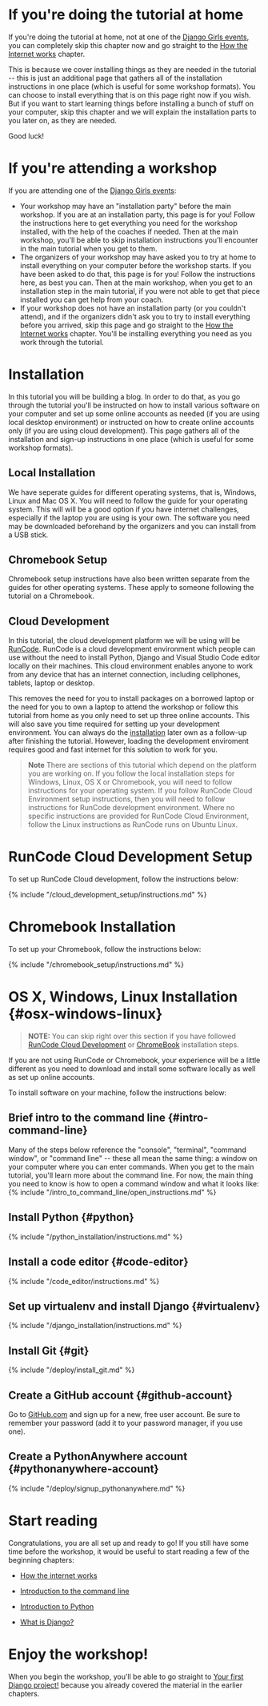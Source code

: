 # If you're doing the tutorial at home

If you're doing the tutorial at home, not at one of the [Django Girls events](https://djangogirls.org/events/), you can completely skip this chapter now and go straight to the [How the Internet works](../how_the_internet_works/README.md) chapter.

This is because we cover installing things as they are needed in the tutorial -- this is just an additional page that gathers all of the installation instructions in one place (which is useful for some workshop formats). You can choose to install everything that is on this page right now if you wish. But if you want to start learning things before installing a bunch of stuff on your computer, skip this chapter and we will explain the installation parts to you later on, as they are needed.

Good luck!

# If you're attending a workshop

If you are attending one of the [Django Girls events](https://djangogirls.org/events/):
- Your workshop may have an "installation party" before the main workshop. If you are at an installation party, this page is for you! Follow the instructions here to get everything you need for the workshop installed, with the help of the coaches if needed. Then at the main workshop, you'll be able to skip installation instructions you'll encounter in the main tutorial when you get to them.
- The organizers of your workshop may have asked you to try at home to install everything on your computer before the workshop starts. If you have been asked to do that, this page is for you! Follow the instructions here, as best you can. Then at the main workshop, when you get to an installation step in the main tutorial, if you were not able to get that piece installed you can get help from your coach.
- If your workshop does not have an installation party (or you couldn't attend), and if the organizers didn't ask you to try to install everything before you arrived, skip this page and go straight to the [How the Internet works](../how_the_internet_works/README.md) chapter. You'll be installing everything you need as you work through the tutorial.

# Installation
In this tutorial you will be building a blog. In order to do that, as you go through the tutorial you'll be instructed on how to
install various software on your computer and set up some online accounts as needed (if you are using local desktop environment) or instructed on how to create online accounts only (if you are using cloud development). This page gathers all of the installation and sign-up instructions in one place (which is useful for some workshop formats).

## Local Installation
We have seperate guides for different operating systems, that is, Windows, Linux and Mac OS X. You will need to follow the guide for your operating system. This will will be a good option if you have internet challenges, especially if the laptop you are using is your own. The software you need may be downloaded beforehand by the organizers and you can install from a USB stick.

## Chromebook Setup
Chromebook setup instructions have also been written separate from the guides for other operating systems. These apply to someone following the tutorial on a Chromebook.

## Cloud Development
In this tutorial, the cloud development platform we will be using will be [RunCode](https://runcode.io/). RunCode is a cloud development environment which people can use without the need to install Python, Django and Visual Studio Code editor locally on their machines. This cloud environment enables anyone to work from any device that has an internet connection, including cellphones, tablets, laptop or desktop.

This removes the need for you to install packages on a borrowed laptop or the need for you to own a laptop to attend the workshop or follow this tutorial from home as you only need to set up three online accounts. This will also save you time required for setting up your development environment. You can always do the [installation](installation/README.md#command-line) later own as a follow-up after finishing the tutorial. However, loading the development enviroment requires good and fast internet for this solution to work for you.

> **Note** There are sections of this tutorial which depend on the platform you are working on. If you follow the local installation steps for Windows, Linux, OS X or Chromebook, you will need to follow instructions for your operating system. If you follow RunCode Cloud Environment setup instructions, then you will need to follow instructions for RunCode development environment. Where no specific instructions are provided for RunCode Cloud Environment, follow the Linux instructions as RunCode runs on Ubuntu Linux.


# RunCode Cloud Development Setup
To set up RunCode Cloud development, follow the instructions below:

<!-- sec data-title="RunCode Cloud Development setup (if you are using cloud development)" 
data-id="cloud_development" data-collapse=true ces-->
{% include "/cloud_development_setup/instructions.md" %}
<!--endsec-->
 

# Chromebook Installation
To set up your Chromebook, follow the instructions below:

<!--sec data-title="Chromebook setup (if you're using one)"
data-id="chromebook_setup" data-collapse=true ces-->
{% include "/chromebook_setup/instructions.md" %}
<!--endsec-->


# OS X, Windows, Linux Installation {#osx-windows-linux}
> __NOTE:__  You can skip right over this section if you have followed [RunCode Cloud Development](cloud_development_setup/README.md) or [ChromeBook](chromebook_setup/README.md) installation steps. 

If you are not using RunCode or Chromebook, your experience will be a little different as you need to download and install some software locally as well as set up online accounts.

To install software on your machine, follow the instructions below:

## Brief intro to the command line {#intro-command-line}
Many of the steps below reference the "console", "terminal", "command window", or "command line" -- these all mean the same thing: a window on your computer where you can enter commands. When you get to the main tutorial, you'll learn more about the command line. For now, the main thing you need to know is how to open a command window and what it looks like:
{% include "/intro_to_command_line/open_instructions.md" %}

## Install Python {#python}
{% include "/python_installation/instructions.md" %}

## Install a code editor {#code-editor}
{% include "/code_editor/instructions.md" %}

## Set up virtualenv and install Django {#virtualenv}
{% include "/django_installation/instructions.md" %}

## Install Git {#git}
{% include "/deploy/install_git.md" %}

## Create a GitHub account {#github-account}
Go to [GitHub.com](https://www.github.com) and sign up for a new, free user account. Be sure to remember your password (add it to your password manager, if you use one).

## Create a PythonAnywhere account {#pythonanywhere-account}
{% include "/deploy/signup_pythonanywhere.md" %}


# Start reading

Congratulations, you are all set up and ready to go! If you still have some time before the workshop, it would be useful to start reading a few of the beginning chapters:

* [How the internet works](../how_the_internet_works/README.md)

* [Introduction to the command line](../intro_to_command_line/README.md)

* [Introduction to Python](../python_introduction/README.md)

* [What is Django?](../django/README.md)


# Enjoy the workshop!

When you begin the workshop, you'll be able to go straight to [Your first Django project!](../django_start_project/README.md) because you already covered the material in the earlier chapters.
